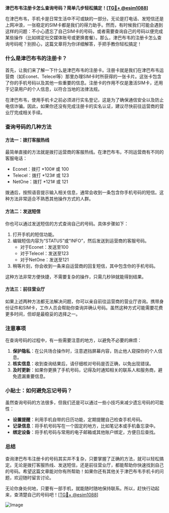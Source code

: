**津巴布韦注册卡怎么查询号码？简单几步轻松搞定！[[TG💪+ @esim1088](https://t.me/s/esim1088)]**

在津巴布韦，手机卡是日常生活中不可或缺的一部分。无论是打电话、发短信还是上网冲浪，一张稳定的SIM卡都是我们的得力助手。然而，有时候我们可能会遇到这样的问题：不小心遗忘了自己SIM卡的号码，或者需要查询自己的号码以便完成某些操作（比如绑定社交媒体账号或更换套餐）。那么，津巴布韦的注册卡怎么查询号码呢？别担心，这篇文章将为你详细解答，手把手教你轻松搞定！

### 什么是津巴布韦的注册卡？

首先，让我们来了解一下什么是津巴布韦的注册卡。注册卡就是我们在津巴布韦运营商（如Econet、Telecel等）那里办理SIM卡时所获得的一张卡片。这张卡包含了你的手机号码以及其他一些重要的信息。注册卡的作用不仅是激活SIM卡，还用于记录用户的个人信息，以符合当地的法律法规。

在津巴布韦，使用手机卡之前必须进行实名登记，这是为了确保通信安全以及防止电信诈骗。因此，如果你还没有完成注册卡的实名认证，建议尽快前往运营商的营业厅完成相关手续。

### 查询号码的几种方法

#### 方法一：拨打客服热线

最简单直接的方法就是拨打运营商的客服热线。在津巴布韦，不同运营商有不同的客服电话：

- Econet：拨打 *100# 或 100
- Telecel：拨打 *123# 或 123
- NetOne：拨打 *121# 或 121

拨通后，按照语音提示输入相关信息，通常会收到一条包含你手机号码的短信。这种方法非常适合不熟悉其他操作方式的人群。

#### 方法二：发送短信

你也可以通过发送短信的方式查询自己的号码。具体步骤如下：

1. 打开手机的短信功能。
2. 编辑短信内容为“STATUS”或“INFO”，然后发送到运营商的客服号码。
   - 对于Econet：发送至100
   - 对于Telecel：发送至123
   - 对于NetOne：发送至121
3. 稍等片刻，你会收到一条来自运营商的回复短信，其中包含你的手机号码。

这种方法非常方便快捷，不需要复杂的操作，只需几秒钟就能得到结果。

#### 方法三：前往营业厅

如果上述两种方法都无法解决问题，你可以亲自前往运营商的营业厅咨询。携带身份证件和SIM卡，工作人员会帮助你查询并确认号码。虽然这种方式可能需要花费更多时间，但却是最稳妥的选择之一。

### 注意事项

在查询号码的过程中，有一些需要注意的地方，以避免不必要的麻烦：

1. **保护隐私**：在公共场合操作时，注意遮挡屏幕内容，防止他人窥探你的个人信息。
2. **核实信息**：收到查询结果后，请仔细核对号码是否正确，以免出现错误。
3. **及时更新**：如果你更换了手机号码，记得及时通知相关的联系人和服务商，避免遗漏重要信息。

### 小贴士：如何避免忘记号码？

虽然查询号码的方法很多，但我们还是可以通过一些小技巧来减少遗忘号码的可能性：

- **设置提醒**：利用手机自带的日历功能，定期提醒自己检查手机号码。
- **记录信息**：将手机号码写在一个固定的地方，比如笔记本或手机备忘录中。
- **绑定设备**：将手机号码与常用的电子邮箱或其他账户绑定，方便日后查找。

### 总结

查询津巴布韦注册卡的号码其实并不复杂，只要掌握了正确的方法，就可以轻松搞定。无论是拨打客服热线、发送短信，还是前往营业厅，都能帮助你快速找到自己的号码。希望这篇文章能对你有所帮助！如果你还有其他关于津巴布韦手机卡的问题，欢迎随时留言讨论。

无论你身处何地，只要有一部手机，就能随时随地保持联系。所以，赶快行动起来，查清楚自己的号码吧！[[TG💪+ @esim1088](https://t.me/s/esim1088)]  

![Image](https://i.postimg.cc/4NQfJmqS/Snipaste-2025-05-13-00-14-12.png)
